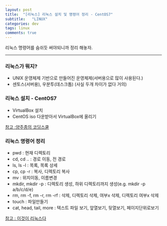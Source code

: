 ```yaml
---
layout: post
title:  "[리눅스] 리눅스 설치 및 명령어 정리 - CentOS7"
subtitle:   "LINUX"
categories: dev
tags: linux
comments: true
---
```


리눅스 명령어를 숨쉬듯 써야되니까 정리 해놓자.

---

### 리눅스가 뭐지?
- UNIX 운영체제 기반으로 만들어진 운영체제(서버용으로 많이 사용된다.)
- 센토스(서버용), 우분투(데스크톱) (사실 두개 차이가 없다 거의)


### 리눅스 설치 - CentOS7
- VirtualBox 설치
- CentOS iso 다운받아서 VirtualBox에 올리기

[참고 :양주종의 코딩스쿨](https://www.youtube.com/watch?v=WUtNyOuWjOQ)


### 리눅스 명령어 정리

- pwd : 현재 디렉토리
- cd, cd .. : 경로 이동, 전 경로
- ls, ls -l : 목록, 목록 상세
- cp, cp -r : 복사, 디렉토리 복사
- mv : 위치이동, 이름변경
- mkdir, mkdir -p : 디렉토리 생성, 하위 디렉토리까지 생성(e.g. mkdir -p a/b/c/d/e)
- rm, rm -f,  rm -r, rm -rf : 삭제, 디렉토리 삭제, 여부x 삭제, 디렉토리 여부x 삭제
- touch : 파일만들기
- cat, head, tail, more : 텍스트 파일 보기, 앞열보기, 뒷열보기, 페이지단위로보기

[참고 : 이것이 리눅스다](https://www.youtube.com/watch?v=DkpmcTRGmt4)